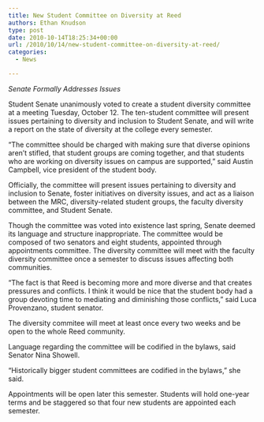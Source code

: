 ```yaml
---
title: New Student Committee on Diversity at Reed
authors: Ethan Knudson
type: post
date: 2010-10-14T18:25:34+00:00
url: /2010/10/14/new-student-committee-on-diversity-at-reed/
categories:
  - News

---
```

_Senate Formally Addresses Issues_

Student Senate unanimously voted to create a student diversity committee at a meeting Tuesday, October 12. The ten-student committee will present issues pertaining to diversity and inclusion to Student Senate, and will write a report on the state of diversity at the college every semester.

“The committee should be charged with making sure that diverse opinions aren’t stifled, that student groups are coming together, and that students who are working on diversity issues on campus are supported,” said Austin Campbell, vice president of the student body.

Officially, the committee will present issues pertaining to diversity and inclusion to Senate, foster initiatives on diversity issues, and act as a liaison between the MRC, diversity-related student groups, the faculty diversity committee, and Student Senate.

Though the committee was voted into existence last spring, Senate deemed its language and structure inappropriate. The committee would be composed of two senators and eight students, appointed through appointments committee. The diversity committee will meet with the faculty diversity committee once a semester to discuss issues affecting both communities.

“The fact is that Reed is becoming more and more diverse and that creates pressures and conflicts. I think it would be nice that the student body had a group devoting time to mediating and diminishing those conflicts,” said Luca Provenzano, student senator.

The diversity commitee will meet at least once every two weeks and be open to the whole Reed community.

Language regarding the committee will be codified in the bylaws, said Senator Nina Showell.

“Historically bigger student committees are codified in the bylaws,” she said.

Appointments will be open later this semester. Students will hold one-year terms and be staggered so that four new students are appointed each semester.